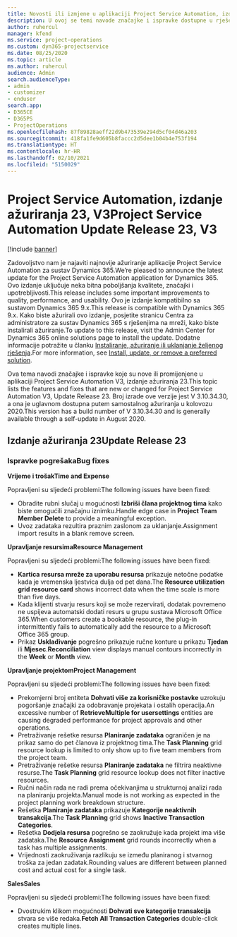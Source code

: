 ```yaml
---
title: Novosti ili izmjene u aplikaciji Project Service Automation, izdanje ažuriranja 23, V3
description: U ovoj se temi navode značajke i ispravke dostupne u rješenju Project Service Automation, izdanje ažuriranja 23, V3.
author: ruhercul
manager: kfend
ms.service: project-operations
ms.custom: dyn365-projectservice
ms.date: 08/25/2020
ms.topic: article
ms.author: ruhercul
audience: Admin
search.audienceType:
- admin
- customizer
- enduser
search.app:
- D365CE
- D365PS
- ProjectOperations
ms.openlocfilehash: 87f89828aeff22d9b473539e294d5cf04d46a203
ms.sourcegitcommit: 418fa1fe9d605b8faccc2d5dee1b04b4e753f194
ms.translationtype: HT
ms.contentlocale: hr-HR
ms.lasthandoff: 02/10/2021
ms.locfileid: "5150029"
---
```

# <a name="project-service-automation-update-release-23-v3"></a><span data-ttu-id="6acc1-103">Project Service Automation, izdanje ažuriranja 23, V3</span><span class="sxs-lookup"><span data-stu-id="6acc1-103">Project Service Automation Update Release 23, V3</span></span>

[!include [banner](../includes/psa-now-project-operations.md)]

<span data-ttu-id="6acc1-104">Zadovoljstvo nam je najaviti najnovije ažuriranje aplikacije Project Service Automation za sustav Dynamics 365.</span><span class="sxs-lookup"><span data-stu-id="6acc1-104">We’re pleased to announce the latest update for the Project Service Automation application for Dynamics 365.</span></span> <span data-ttu-id="6acc1-105">Ovo izdanje uključuje neka bitna poboljšanja kvalitete, značajki i upotrebljivosti.</span><span class="sxs-lookup"><span data-stu-id="6acc1-105">This release includes some important improvements to quality, performance, and usability.</span></span> <span data-ttu-id="6acc1-106">Ovo je izdanje kompatibilno sa sustavom Dynamics 365 9.x.</span><span class="sxs-lookup"><span data-stu-id="6acc1-106">This release is compatible with Dynamics 365 9.x.</span></span> <span data-ttu-id="6acc1-107">Kako biste ažurirali ovo izdanje, posjetite stranicu Centra za administratore za sustav Dynamics 365 s rješenjima na mreži, kako biste instalirali ažuriranje.</span><span class="sxs-lookup"><span data-stu-id="6acc1-107">To update to this release, visit the Admin Center for Dynamics 365 online solutions page to install the update.</span></span> <span data-ttu-id="6acc1-108">Dodatne informacije potražite u članku [Instaliranje, ažuriranje ili uklanjanje željenog rješenja](https://docs.microsoft.com/power-platform/admin/install-remove-preferred-solution).</span><span class="sxs-lookup"><span data-stu-id="6acc1-108">For more information, see [Install, update, or remove a preferred solution](https://docs.microsoft.com/power-platform/admin/install-remove-preferred-solution).</span></span>

<span data-ttu-id="6acc1-109">Ova tema navodi značajke i ispravke koje su nove ili promijenjene u aplikaciji Project Service Automation V3, izdanje ažuriranja 23.</span><span class="sxs-lookup"><span data-stu-id="6acc1-109">This topic lists the features and fixes that are new or changed for Project Service Automation V3, Update Release 23.</span></span> <span data-ttu-id="6acc1-110">Broj izrade ove verzije jest V 3.10.34.30, a ona je uglavnom dostupna putem samostalnog ažuriranja u kolovozu 2020.</span><span class="sxs-lookup"><span data-stu-id="6acc1-110">This version has a build number of V 3.10.34.30 and is generally available through a self-update in August 2020.</span></span>

## <a name="update-release-23"></a><span data-ttu-id="6acc1-111">Izdanje ažuriranja 23</span><span class="sxs-lookup"><span data-stu-id="6acc1-111">Update Release 23</span></span>

### <a name="bug-fixes"></a><span data-ttu-id="6acc1-112">Ispravke pogrešaka</span><span class="sxs-lookup"><span data-stu-id="6acc1-112">Bug fixes</span></span>

<span data-ttu-id="6acc1-113">**Vrijeme i trošak**</span><span class="sxs-lookup"><span data-stu-id="6acc1-113">**Time and Expense**</span></span>

<span data-ttu-id="6acc1-114">Popravljeni su sljedeći problemi:</span><span class="sxs-lookup"><span data-stu-id="6acc1-114">The following issues have been fixed:</span></span>
- <span data-ttu-id="6acc1-115">Obradite rubni slučaj u mogućnosti **Izbriši člana projektnog tima** kako biste omogućili značajnu iznimku.</span><span class="sxs-lookup"><span data-stu-id="6acc1-115">Handle edge case in **Project Team Member Delete** to provide a meaningful exception.</span></span>
- <span data-ttu-id="6acc1-116">Uvoz zadataka rezultira praznim zaslonom za uklanjanje.</span><span class="sxs-lookup"><span data-stu-id="6acc1-116">Assignment import results in a blank remove screen.</span></span>

<span data-ttu-id="6acc1-117">**Upravljanje resursima**</span><span class="sxs-lookup"><span data-stu-id="6acc1-117">**Resource Management**</span></span>

<span data-ttu-id="6acc1-118">Popravljeni su sljedeći problemi:</span><span class="sxs-lookup"><span data-stu-id="6acc1-118">The following issues have been fixed:</span></span>

- <span data-ttu-id="6acc1-119">**Kartica resursa mreže za uporabu resursa** prikazuje netočne podatke kada je vremenska ljestvica dulja od pet dana.</span><span class="sxs-lookup"><span data-stu-id="6acc1-119">The **Resource utilization grid resource card** shows incorrect data when the time scale is more than five days.</span></span>
- <span data-ttu-id="6acc1-120">Kada klijenti stvarju resurs koji se može rezervirati, dodatak povremeno ne uspijeva automatski dodati resurs u grupu sustava Microsoft Office 365.</span><span class="sxs-lookup"><span data-stu-id="6acc1-120">When customers create a bookable resource, the plug-in intermittently fails to automatically add the resource to a Microsoft Office 365 group.</span></span>
- <span data-ttu-id="6acc1-121">Prikaz **Usklađivanje** pogrešno prikazuje ručne konture u prikazu **Tjedan** ili **Mjesec**.</span><span class="sxs-lookup"><span data-stu-id="6acc1-121">**Reconciliation** view displays manual contours incorrectly in the **Week** or **Month** view.</span></span>

<span data-ttu-id="6acc1-122">**Upravljanje projektom**</span><span class="sxs-lookup"><span data-stu-id="6acc1-122">**Project Management**</span></span>

<span data-ttu-id="6acc1-123">Popravljeni su sljedeći problemi:</span><span class="sxs-lookup"><span data-stu-id="6acc1-123">The following issues have been fixed:</span></span>

- <span data-ttu-id="6acc1-124">Prekomjerni broj entiteta **Dohvati više za korisničke postavke** uzrokuju pogoršanje značajki za odobravanje projekata i ostalih operacija.</span><span class="sxs-lookup"><span data-stu-id="6acc1-124">An excessive number of **RetrieveMultiple for usersettings** entities are causing degraded performance for project approvals and other operations.</span></span>
- <span data-ttu-id="6acc1-125">Pretraživanje rešetke resursa **Planiranje zadataka** ograničen je na prikaz samo do pet članova iz projektnog tima.</span><span class="sxs-lookup"><span data-stu-id="6acc1-125">The **Task Planning** grid resource lookup is limited to only show up to five team members from the project team.</span></span> 
- <span data-ttu-id="6acc1-126">Pretraživanje rešetke resursa **Planiranje zadataka** ne filtrira neaktivne resurse.</span><span class="sxs-lookup"><span data-stu-id="6acc1-126">The **Task Planning** grid resource lookup does not filter inactive resources.</span></span>
- <span data-ttu-id="6acc1-127">Ručni način rada ne radi prema očekivanjima u strukturnoj analizi rada na planiranju projekta.</span><span class="sxs-lookup"><span data-stu-id="6acc1-127">Manual mode is not working as expected in the project planning work breakdown structure.</span></span>
- <span data-ttu-id="6acc1-128">Rešetka **Planiranje zadataka** prikazuje **Kategorije neaktivnih transakcija**.</span><span class="sxs-lookup"><span data-stu-id="6acc1-128">The **Task Planning** grid shows **Inactive Transaction Categories**.</span></span>
- <span data-ttu-id="6acc1-129">Rešetka **Dodjela resursa** pogrešno se zaokružuje kada projekt ima više zadataka.</span><span class="sxs-lookup"><span data-stu-id="6acc1-129">The **Resource Assignment** grid rounds incorrectly when a task has multiple assignments.</span></span>
- <span data-ttu-id="6acc1-130">Vrijednosti zaokruživanja razlikuju se između planiranog i stvarnog troška za jedan zadatak.</span><span class="sxs-lookup"><span data-stu-id="6acc1-130">Rounding values are different between planned cost and actual cost for a single task.</span></span>

<span data-ttu-id="6acc1-131">**Sales**</span><span class="sxs-lookup"><span data-stu-id="6acc1-131">**Sales**</span></span>

<span data-ttu-id="6acc1-132">Popravljeni su sljedeći problemi:</span><span class="sxs-lookup"><span data-stu-id="6acc1-132">The following issues have been fixed:</span></span>

- <span data-ttu-id="6acc1-133">Dvostrukim klikom mogućnosti **Dohvati sve kategorije transakcija** stvara se više redaka.</span><span class="sxs-lookup"><span data-stu-id="6acc1-133">**Fetch All Transaction Categories** double-click creates multiple lines.</span></span>
